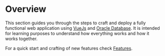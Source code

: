# Overview

This section guides you through the steps to craft and deploy a fully functional web application using [VueJs](https://vuejs.org/) and [Oracle Database](https://www.oracle.com/database/). It is intended for learning purposes to understand how everything works and how it works together.

For a quick start and crafting of new features check [Features](../features).

